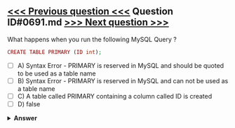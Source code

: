 [<<< Previous question <<<](0690.md)   Question ID#0691.md   [>>> Next question >>>](0692.md)
---

What happens when you run the following MySQL Query ?

```php
CREATE TABLE PRIMARY (ID int);
```

- [ ] A) Syntax Error - PRIMARY is reserved in MySQL and should be quoted to be used as a table name
- [ ] B) Syntax Error - PRIMARY is reserved in MySQL and can not be used as a table name
- [ ] C) A table called PRIMARY containing a column called ID is created
- [ ] D) false

<details><summary><b>Answer</b></summary>
<p>
  Answer: <strong>A</strong>
</p>
</details>
